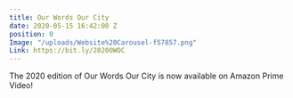 ```yaml
---
title: Our Words Our City
date: 2020-05-15 16:42:00 Z
position: 0
Image: "/uploads/Website%20Carousel-f57857.png"
Link: https://bit.ly/2020OWOC
---
```


The 2020 edition of Our Words Our City is now available on Amazon Prime Video!